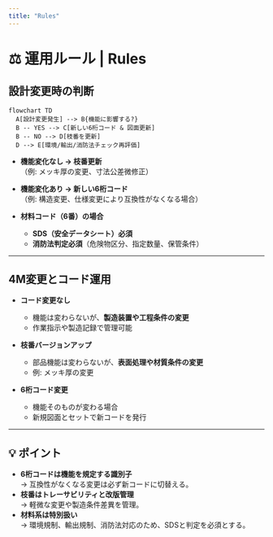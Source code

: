 ```yaml
---
title: "Rules"
---
```


# ⚖️ 運用ルール | Rules

## 設計変更時の判断

```mermaid
flowchart TD
  A[設計変更発生] --> B{機能に影響する?}
  B -- YES --> C[新しい6桁コード & 図面更新]
  B -- NO --> D[枝番を更新]
  D --> E[環境/輸出/消防法チェック再評価]
```

- **機能変化なし → 枝番更新**  
  （例: メッキ厚の変更、寸法公差微修正）  

- **機能変化あり → 新しい6桁コード**  
  （例: 構造変更、仕様変更により互換性がなくなる場合）  

- **材料コード（6番）の場合**  
  - **SDS（安全データシート）必須**  
  - **消防法判定必須**（危険物区分、指定数量、保管条件）  

---

## 4M変更とコード運用

- **コード変更なし**  
  - 機能は変わらないが、**製造装置や工程条件の変更**  
  - 作業指示や製造記録で管理可能  

- **枝番バージョンアップ**  
  - 部品機能は変わらないが、**表面処理や材質条件の変更**  
  - 例: メッキ厚の変更  

- **6桁コード変更**  
  - 機能そのものが変わる場合  
  - 新規図面とセットで新コードを発行  

---

## 💡 ポイント

- **6桁コードは機能を規定する識別子**  
  → 互換性がなくなる変更は必ず新コードに切替える。  
- **枝番はトレーサビリティと改版管理**  
  → 軽微な変更や製造条件差異を管理。  
- **材料系は特別扱い**  
  → 環境規制、輸出規制、消防法対応のため、SDSと判定を必須とする。  

